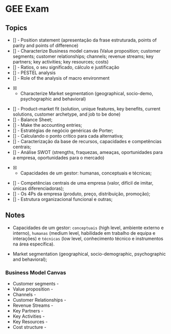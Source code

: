 # GEE Exam

## Topics

- [] - Position statement (apresentação da frase estruturada, points of parity and points of difference)
- [] - Characterize Business model canvas (Value proposition; customer segments; customer relationships; channels; revenue streams; key partners; key activities; key resources; costs)
- [] - Ratios, o seu significado, cálculo e justificação
- [] - PESTEL analysis
- [] - Role of the analysis of macro environment 
- [X] - Characterize Market segmentation (geographical, socio-demo, psychographic and behavioral)
- [] - Product-market fit (solution, unique features, key benefits, current solutions, customer archetype, and job to be done)
- [] - Balance Sheet;
- [] - Make the accounting entries;
- [] - Estratégias de negócio genéricas de Porter;
- [] - Calculando o ponto crítico para cada alternativa;
- [] - Caracterização da base de recursos, capacidades e competências centrais;
- [] - Análise SWOT (strengths, fraquezas, ameaças, oportunidades para a empresa, oportunidades para o mercado)
- [X] - Capacidades de um gestor: humanas, conceptuais e técnicas;
- [] - Competências centrais de uma empresa (valor, difícil de imitar, únicas diferenciadoras);
- [] - Os 4Ps da empresa (produto, preço, distribuição, promoção);
- [] - Estrutura organizacional funcional e outras;

## Notes

- Capacidades de um gestor: `conceptuais` (high level, ambiente externo e interno), `humanas` (medium level, habilidade em trabalho de equipa e interações) e `técnicas` (low level, conhecimento técnico e instrumentos na área específica).

- Market segmentation (geographical, socio-demographic, psychographic and behavioral);

### Business Model Canvas

- Customer segments - 
- Value proposition - 
- Channels - 
- Customer Relationships - 
- Revenue Streams - 
- Key Partners - 
- Key Activities - 
- Key Resources - 
- Cost structure - 

